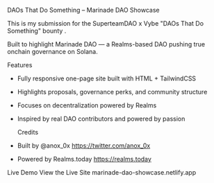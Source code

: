 DAOs That Do Something – Marinade DAO Showcase

This is my submission for the SuperteamDAO x Vybe "DAOs That Do Something" bounty .

 Built to highlight Marinade DAO — a Realms-based DAO pushing true onchain governance on Solana.

 Features
- Fully responsive one-page site built with HTML + TailwindCSS
- Highlights proposals, governance perks, and community structure
- Focuses on decentralization powered by Realms
- Inspired by real DAO contributors and powered by passion

  Credits
- Built by @anox_0x https://twitter.com/anox_0x
- Powered by Realms.today https://realms.today

 Live Demo
 View the Live Site marinade-dao-showcase.netlify.app

